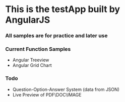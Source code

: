 # This is the testApp built by AngularJS

### All samples are for practice and later use

### Current Function Samples
* Angular Treeview
* Angular Grid Chart

### Todo
* Question-Option-Answer System (data from JSON)
* Live Preview of PDF\DOC\IMAGE
